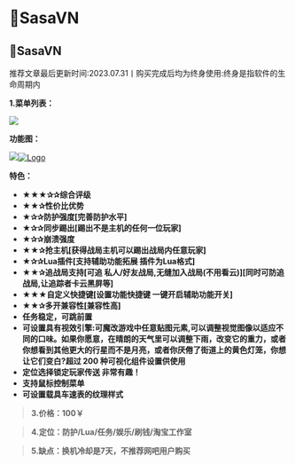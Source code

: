 # 💚SasaVN

## 💚SasaVN

推荐文章最后更新时间:2023.07.31丨购买完成后均为终身使用:终身是指软件的生命周期内

**1.菜单列表：**

![](https://docs.hzz.im/\~gitbook/image?url=https%3A%2F%2F1382592200-files.gitbook.io%2F%7E%2Ffiles%2Fv0%2Fb%2Fgitbook-x-prod.appspot.com%2Fo%2Fspaces%252F7YXEHggLzaiKwZjRSOD4%252Fuploads%252FvQoFeeUdhymYn7DYIjUz%252Fimage.png%3Falt%3Dmedia%26token%3D4bc11163-3599-41c9-bb1e-e132cb08c403\&width=768\&dpr=4\&quality=100\&sign=1e8220f7\&sv=1)

**功能图：**

![](https://docs.hzz.im/\~gitbook/image?url=https%3A%2F%2F1382592200-files.gitbook.io%2F%7E%2Ffiles%2Fv0%2Fb%2Fgitbook-x-prod.appspot.com%2Fo%2Fspaces%252F7YXEHggLzaiKwZjRSOD4%252Fuploads%252Fj1W5j6uLzS72HVYHY33g%252FSasaVN%2520%25E5%258A%259F%25E8%2583%25BD%25E5%259B%25BE.jpg%3Falt%3Dmedia%26token%3Dbc73497e-46c4-4d69-9544-169a80a191a1\&width=768\&dpr=4\&quality=100\&sign=af85525c\&sv=1)[![Logo](https://assets.woozooo.com/assets/favicon.ico)](https://hzmod.lanzoub.com/iUn2Y055l9ef)

**特色：**

* **★★★✰✰综合评级**
* **★★✰性价比优势**
* **★✰✰防护强度\[完善防护水平]**
* **★✰✰同步踢出\[踢出不是主机的任何一位玩家]**
* **★✰✰崩溃强度**
* **★★✰抢主机\[获得战局主机可以踢出战局内任意玩家]**
* **★✰✰Lua插件\[支持辅助功能拓展 插件为Lua格式]**
* **★★✰追战局支持\[可追 私人/好友战局,无缝加入战局(不用看云)]\[同时可防追战局,让追踪者卡云黑屏等]**
* **★★★自定义快捷键\[设置功能快捷键 一键开启辅助功能开关]**
* **★★✰多开兼容性\[兼容性高]**
* **任务稳定，可跳前置**
* **可设置具有视效引擎:可魔改游戏中任意贴图元素,可以调整视觉图像以适应不同的口味。如果你愿意，在晴朗的天气里可以调整下雨，改变它的重力，或者你想看到其他更大的行星而不是月亮，或者你厌倦了街道上的黄色灯笼，你想让它们变白?超过 200 种可视化组件设置供使用**
* **定位选择锁定玩家传送 非常有趣！**
* **支持鼠标控制菜单**
* **可设置载具车速表的纹理样式**

> **3.价格：100￥**&#x20;

> **4.定位：防护/Lua/任务/娱乐/刷钱/淘宝工作室**

> **5.缺点：换机冷却是7天，不推荐网吧用户购买**
